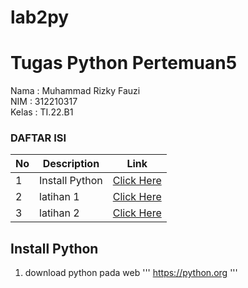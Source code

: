 # lab2py
# Tugas Python Pertemuan5
Nama : Muhammad Rizky Fauzi <br>
NIM : 312210317<br>
Kelas : TI.22.B1<br>

### DAFTAR ISI <br>
| No | Description | Link |
| ----- | ----- | ---- |
| 1 | Install Python| [Click Here](#Install-Python)|
| 2 | latihan 1 | [Click Here](#Latihan-1) |
| 3 | latihan 2 | [Click Here](#Latihan-2) |

## Install Python
1. download python pada web 
'''
https://python.org
'''
